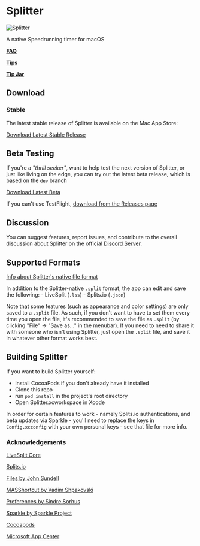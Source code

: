 # Splitter

![Splitter](https://splitter.mberk.com/splitter-smaller.png)

A native Speedrunning timer for macOS

**[FAQ](https://github.com/MichaelJBerk/Splitter/wiki/FAQ)**

**[Tips](https://github.com/MichaelJBerk/Splitter/wiki/Tips)**

**[Tip Jar](https://mberk.com/donate/)**

## Download

### Stable

The latest stable release of Splitter is available on the Mac App Store:

[Download Latest Stable Release](https://apps.apple.com/us/app/splitter-speedrun-timer/id1502505482?ls=1)

## Beta Testing

If you're a _"thrill seeker"_, want to help test the next version of Splitter, or just like living on the edge, you can try out the latest beta release, which is based on the `dev` branch

[Download Latest Beta](https://testflight.apple.com/join/UtXpw5Gja)

If you can't use TestFlight, [download from the Releases page](https://github.com/MichaelJBerk/Splitter/releases)

## Discussion 

You can suggest features, report issues, and contribute to the overall discussion about Splitter on the official [Discord Server](https://discord.gg/S6zCHYq). 

## Supported Formats

[Info about Splitter's native file format](https://github.com/MichaelJBerk/Splitter/wiki/.Split-Format)

In addition to the Splitter-native `.split` format, the app can edit and save the following:
	- LiveSplit (`.lss`)
	- Splits.io (`.json`)
	
Note that some features (such as appearance and color settings) are only saved to a `.split` file. As such, if you don't want to have to set them every time you open the file, it's recommended to save the file as `.split` (by clicking "File" -> "Save as..." in the menubar). If you need to need to share it with someone who isn't using Splitter, just open the `.split` file, and save it in whatever other format works best.  
	
## Building Splitter

If you want to build Splitter yourself:
- Install CocoaPods if you don't already have it installed
- Clone this repo
- run `pod install` in the project's root directory
- Open Splitter.xcworkspace in Xcode

In order for certain features to work - namely Splits.io authentications, and beta updates via Sparkle - you'll need to replace the keys in `Config.xcconfig` with your own personal keys - see that file for more info.


### Acknowledgements
[LiveSplit Core](https://github.com/LiveSplit/livesplit-core)

[Splits.io](https://splits.io/)

[Files by John Sundell](https://github.com/JohnSundell/Files)

[MASShortcut by Vadim Shpakovski](https://github.com/shpakovski/MASShortcut)

[Preferences by Sindre Sorhus](https://github.com/sindresorhus/Preferences) 

[Sparkle by Sparkle Project](https://github.com/sparkle-project/Sparkle)

[Cocoapods](https://cocoapods.org)

[Microsoft App Center](https://appcenter.ms)
